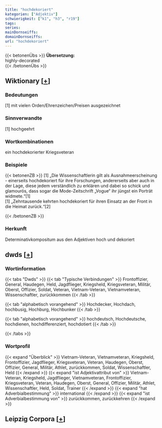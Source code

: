 ```yaml
---
title: "hochdekoriert"
kategorien: ["Adjektiv"]
schwierigkeit: ["k1", "h3", "r19"]
tags:
series:
mainDornseiffs:
domainDornseiffs:
url: "hochdekoriert"
---
```


{{< betonenÜbs >}}
**Übersetzung:**  
highly-decorated  
{{< /betonenÜbs >}}

## Wiktionary [[+](https://de.wiktionary.org/wiki/hochdekoriert)]

### Bedeutungen
[1] mit vielen Orden/Ehrenzeichen/Preisen ausgezeichnet  

### Sinnverwandte
[1] hochgeehrt  

### Wortkombinationen
ein hochdekorierter Kriegsveteran  

### Beispiele
{{< betonenZB >}}
[1] „Die Wissenschaftlerin gilt als Ausnahmeerscheinung - einerseits hochdekoriert für ihre Forschungen, andererseits aber auch in der Lage, diese jedem verständlich zu erklären und dabei so schick und glamourös, dass sogar die Mode-Zeitschrift „Vogue“ ihr jüngst ein Porträt widmete.“[1]  
[1] „Zehntausende kehrten hochdekoriert für ihren Einsatz an der Front in die Heimat zurück.“[2]  

{{< /betonenZB >}}
### Herkunft
Determinativkompositum aus den Adjektiven hoch und dekoriert  



## dwds [[+](https://www.dwds.de/wb/hochdekoriert)]

### Wortinformation
{{< tabs "Dwds" >}}
{{< tab "Typische Verbindungen" >}}
Frontoffizier, General, Haudegen, Held, Jagdflieger, Kriegsheld, Kriegsveteran, Militär, Oberst, Offizier, Soldat, Veteran, Vietnam-Veteran, Vietnamveteran, Wissenschaftler, zurückkommen
{{< /tab >}}

{{< tab "alphabetisch vorangehend" >}}
Hochdecker, Hochdach, hochbusig, Hochburg, Hochbunker
{{< /tab >}}

{{< tab "alphabetisch vorangehend" >}}
hochdeutsch, Hochdeutsche, hochdienen, hochdifferenziert, hochdotiert
{{< /tab >}}

{{< /tabs >}}

### Wortprofil
{{< expand "Überblick" >}} Vietnam-Veteran, Vietnamveteran, Kriegsheld, Frontoffizier, Jagdflieger, Kriegsveteran, Veteran, Haudegen, Oberst, Offizier, General, Militär, Athlet, zurückkommen, Soldat, Wissenschaftler, Held {{< /expand >}}
{{< expand "ist Adjektivattribut von" >}} Vietnam-Veteran, Kriegsheld, Jagdflieger, Vietnamveteran, Frontoffizier, Kriegsveteran, Veteran, Haudegen, Oberst, General, Offizier, Militär, Athlet, Wissenschaftler, Held, Soldat, Trainer {{< /expand >}}
{{< expand "hat Adverbialbestimmung" >}} international {{< /expand >}}
{{< expand "ist Adverbialbestimmung von" >}} zurückkommen, zurückkehren {{< /expand >}}

## Leipzig Corpora [[+](https://corpora.uni-leipzig.de/en/res?word=hochdekoriert&corpusId=deu_newscrawl-public_2018)]


